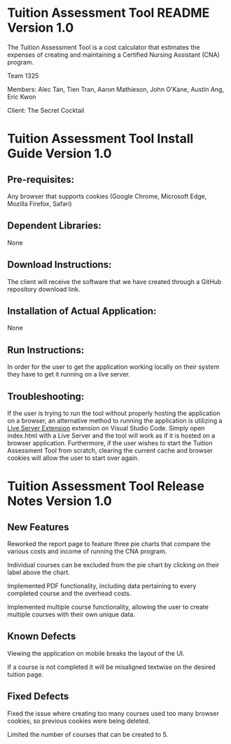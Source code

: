 # Tuition Assessment Tool README Version 1.0
The Tuition Assessment Tool is a cost calculator that estimates the expenses of creating and maintaining a Certified Nursing Assistant (CNA) program.

Team 1325

Members: Alec Tan, Tien Tran, Aaron Mathieson, John O’Kane, Austin Ang, Eric Kwon

Client: The Secret Cocktail

# Tuition Assessment Tool Install Guide Version 1.0
## Pre-requisites: 
Any browser that supports cookies (Google Chrome, Microsoft Edge, Mozilla Firefox, Safari)
## Dependent Libraries: 
None
## Download Instructions: 
The client will receive the software that we have created through a GitHub repository download link.
## Installation of Actual Application: 
None
## Run Instructions: 
In order for the user to get the application working locally on their system they have to get it running on a live server.
## Troubleshooting:
If the user is trying to run the tool without properly hosting the application on a browser, an alternative method to running the application is utilizing a [Live Server Extension](https://youtu.be/_wue59ldqMg "Live Server Extension Tutorial") extension on Visual Studio Code. Simply open index.html with a Live Server and the tool will work as if it is hosted on a browser application. Furthermore, if the user wishes to start the Tuition Assessment Tool from scratch, clearing the current cache and browser cookies will allow the user to start over again.


# Tuition Assessment Tool Release Notes Version 1.0

## New Features
Reworked the report page to feature three pie charts that compare the various costs and income of running the CNA program.

Individual courses can be excluded from the pie chart by clicking on their label above the chart.

Implemented PDF functionality, including data pertaining to every completed course and the overhead costs.

Implemented multiple course functionality, allowing the user to create multiple courses with their own unique data.
## Known Defects
Viewing the application on mobile breaks the layout of the UI.

If a course is not completed it will be misaligned textwise on the desired tuition page.
## Fixed Defects
Fixed the issue where creating too many courses used too many browser cookies, so previous cookies were being deleted. 

Limited the number of courses that can be created to 5.


